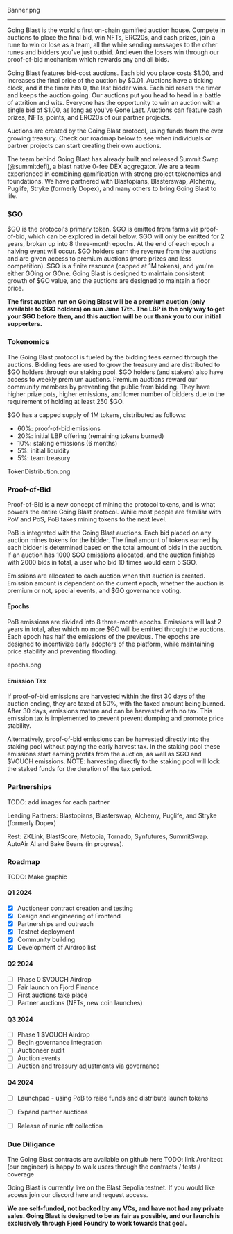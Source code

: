 Banner.png

----


Going Blast is the world's first on-chain gamified auction house. Compete in auctions to place the final bid, win NFTs, ERC20s, and cash prizes, join a rune to win or lose as a team, all the while sending messages to the other runes and bidders you've just outbid. And even the losers win through our proof-of-bid mechanism which rewards any and all bids.

Going Blast features bid-cost auctions. Each bid you place costs $1.00, and increases the final price of the auction by $0.01. Auctions have a ticking clock, and if the timer hits 0, the last bidder wins. Each bid resets the timer and keeps the auction going. Our auctions put you head to head in a battle of attrition and wits. Everyone has the opportunity to win an auction with a single bid of $1.00, as long as you've Gone Last. Auctions can feature cash prizes, NFTs, points, and ERC20s of our partner projects.

Auctions are created by the Going Blast protocol, using funds from the ever growing treasury. Check our roadmap below to see when individuals or partner projects can start creating their own auctions.

The team behind Going Blast has already built and released Summit Swap (@summitdefi), a blast native 0-fee DEX aggregator. We are a team experienced in combining gamification with strong project tokenomics and foundations. We have partnered with Blastopians, Blasterswap, Alchemy, Puglife, Stryke (formerly Dopex), and many others to bring Going Blast to life.


### $GO

$GO is the protocol's primary token. $GO is emitted from farms via proof-of-bid, which can be explored in detail below. $GO will only be emitted for 2 years, broken up into 8 three-month epochs. At the end of each epoch a halving event will occur. $GO holders earn the revenue from the auctions and are given access to premium auctions (more prizes and less competition). $GO is a finite resource (capped at 1M tokens), and you're either GOing or GOne. Going Blast is designed to maintain consistent growth of $GO value, and the auctions are designed to maintain a floor price.


**The first auction run on Going Blast will be a premium auction (only available to $GO holders) on sun June 17th. The LBP is the only way to get your $GO before then, and this auction will be our thank you to our initial supporters.**


### Tokenomics

The Going Blast protocol is fueled by the bidding fees earned through the auctions. Bidding fees are used to grow the treasury and are distributed to $GO holders through our staking pool. $GO holders (and stakers) also have access to weekly premium auctions. Premium auctions reward our community members by preventing the public from bidding. They have higher prize pots, higher emissions, and lower number of bidders due to the requirement of holding at least 250 $GO.

$GO has a capped supply of 1M tokens, distributed as follows:
- 60%: proof-of-bid emissions
- 20%: initial LBP offering (remaining tokens burned)
- 10%: staking emissions (6 months)
- 5%: initial liquidity
- 5%: team treasury

TokenDistribution.png

### Proof-of-Bid

Proof-of-Bid is a new concept of mining the protocol tokens, and is what powers the entire Going Blast protocol. While most people are familiar with PoV and PoS, PoB takes mining tokens to the next level.

PoB is integrated with the Going Blast auctions. Each bid placed on any auction mines tokens for the bidder. The final amount of tokens earned by each bidder is determined based on the total amount of bids in the auction. If an auction has 1000 $GO emissions allocated, and the auction finishes with 2000 bids in total, a user who bid 10 times would earn 5 $GO.

Emissions are allocated to each auction when that auction is created. Emission amount is dependent on the current epoch, whether the auction is premium or not, special events, and $GO governance voting.

#### Epochs

PoB emissions are divided into 8 three-month epochs. Emissions will last 2 years in total, after which no more $GO will be emitted through the auctions. Each epoch has half the emissions of the previous. The epochs are designed to incentivize early adopters of the platform, while maintaining price stability and preventing flooding.

epochs.png

#### Emission Tax

If proof-of-bid emissions are harvested within the first 30 days of the auction ending, they are taxed at 50%, with the taxed amount being burned. After 30 days, emissions mature and can be harvested with no tax. This emission tax is implemented to prevent prevent dumping and promote price stability.

Alternatively, proof-of-bid emissions can be harvested directly into the staking pool without paying the early harvest tax. In the staking pool these emissions start earning profits from the auction, as well as $GO and $VOUCH emissions. NOTE: harvesting directly to the staking pool will lock the staked funds for the duration of the tax period.


### Partnerships

TODO: add images for each partner

Leading Partners: Blastopians, Blasterswap, Alchemy, Puglife, and Stryke (formerly Dopex) 

Rest: ZKLink, BlastScore, Metopia, Tornado, Synfutures, SummitSwap. AutoAir AI and Bake Beans (in progress).

### Roadmap

TODO: Make graphic

#### Q1 2024
- [x] Auctioneer contract creation and testing
- [x] Design and engineering of Frontend
- [x] Partnerships and outreach
- [x] Testnet deployment
- [x] Community building
- [x] Development of Airdrop list
#### Q2 2024
- [ ] Phase 0 $VOUCH Airdrop
- [ ] Fair launch on Fjord Finance
- [ ] First auctions take place
- [ ] Partner auctions (NFTs, new coin launches)
#### Q3 2024
- [ ] Phase 1 $VOUCH Airdrop
- [ ] Begin governance integration
- [ ] Auctioneer audit
- [ ] Auction events
- [ ] Auction and treasury adjustments via governance
#### Q4 2024
- [ ] Launchpad - using PoB to raise funds and distribute launch tokens
- [ ] Expand partner auctions
- [ ] Release of runic nft collection


### Due Diligance

The Going Blast contracts are available on github here TODO: link
Architect (our engineer) is happy to walk users through the contracts / tests / coverage

Going Blast is currently live on the Blast Sepolia testnet. If you would like access join our discord here and request access.

**We are self-funded, not backed by any VCs, and have not had any private sales. Going Blast is designed to be as fair as possible, and our launch is exclusively through Fjord Foundry to work towards that goal.**
